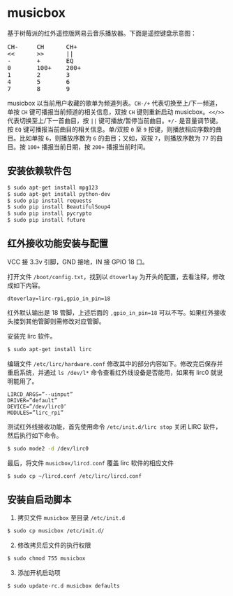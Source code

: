 # musicbox

基于树莓派的红外遥控版网易云音乐播放器。下面是遥控键盘示意图：

<pre>
CH-     CH      CH+  
<<      >>      ||   
-       +       EQ   
0       100+    200+ 
1       2       3    
4       5       6    
7       8       9    
</pre>

musicbox 以当前用户收藏的歌单为频道列表。`CH-/+` 代表切换至上/下一频道，单按 `CH` 键可播报当前频道的相关信息，双按 `CH` 键则重新启动 musicbox。`<</>>` 代表切换至上/下一首曲目，按 `||` 键可播放/暂停当前曲目。`+/-` 是音量调节键。按 `EQ` 键可播报当前曲目的相关信息。单/双按 `0` 至 `9` 按键，则播放相应序数的曲目。比如单按 `6`，则播放序数为 `6` 的曲目；又如，双按 `7`，则播放序数为 `77` 的曲目。按 `100+` 播报当前日期，按 `200+` 播报当前时间。

## 安装依赖软件包

```bash
$ sudo apt-get install mpg123
$ sudo apt-get install python-dev
$ sudo pip install requests
$ sudo pip install BeautifulSoup4
$ sudo pip install pycrypto
$ sudo pip install future
```

## 红外接收功能安装与配置

VCC 接 3.3v 引脚，GND 接地，IN 接 GPIO 18 口。

打开文件 `/boot/config.txt`，找到以 `dtoverlay` 为开头的配置，去看注释，修改成如下内容。

```
dtoverlay=lirc-rpi,gpio_in_pin=18
```

红外默认输出是 18 管脚，上述后面的 `,gpio_in_pin=18` 可以不写。如果红外接收头接到其他管脚则需修改对应管脚。

安装完 lirc 软件。

```bash
$ sudo apt-get install lirc
```

编辑文件 `/etc/lirc/hardware.conf` 修改其中的部分内容如下。修改完后保存并重启系统，并通过 `ls /dev/l*` 命令查看红外线设备是否能用，如果有 lirc0 就说明能用了。

```
LIRCD_ARGS=”--uinput”  
DRIVER=”default”  
DEVICE=”/dev/lirc0″
MODULES=”lirc_rpi”  
```

测试红外线接收功能，首先使用命令 `/etc/init.d/lirc stop` 关闭 LIRC 软件，然后执行如下命令。

```bash
$ sudo mode2 -d /dev/lirc0
```

最后，将文件 `musicbox/lircd.conf` 覆盖 lirc 软件的相应文件

```bash
$ sudo cp ~/lircd.conf /etc/lirc/lircd.conf
```

## 安装自启动脚本

1. 拷贝文件 `musicbox` 至目录 `/etc/init.d`

```bash
$ sudo cp musicbox /etc/init.d/
```

2. 修改拷贝后文件的执行权限

```bash
$ sudo chmod 755 musicbox
```

3. 添加开机启动项

```bash
$ sudo update-rc.d musicbox defaults
```